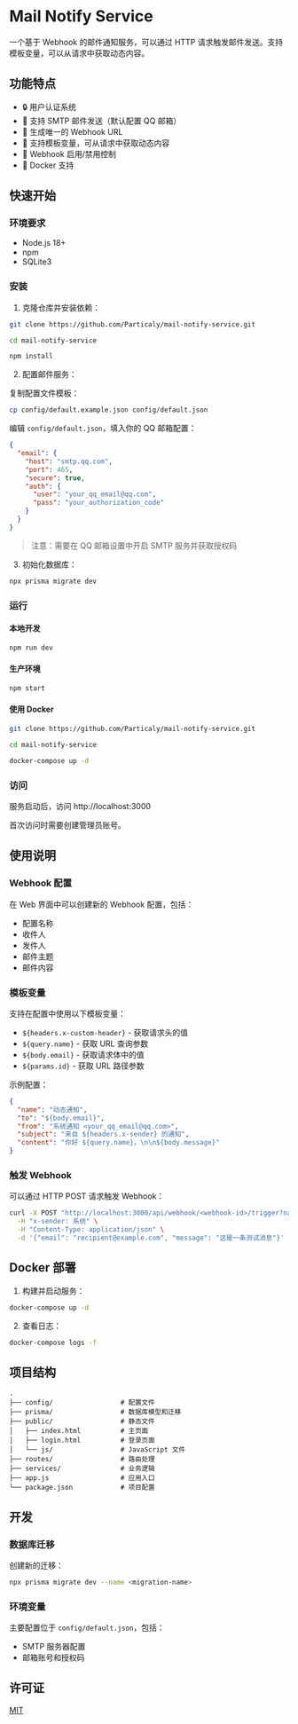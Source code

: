 # Mail Notify Service

一个基于 Webhook 的邮件通知服务，可以通过 HTTP 请求触发邮件发送。支持模板变量，可以从请求中获取动态内容。

## 功能特点

- 🔒 用户认证系统
- 📧 支持 SMTP 邮件发送（默认配置 QQ 邮箱）
- 🔗 生成唯一的 Webhook URL
- 📝 支持模板变量，可从请求中获取动态内容
- 🚦 Webhook 启用/禁用控制
- 🐳 Docker 支持

## 快速开始

### 环境要求

- Node.js 18+
- npm
- SQLite3

### 安装

1. 克隆仓库并安装依赖：
```bash
git clone https://github.com/Particaly/mail-notify-service.git

cd mail-notify-service

npm install
```

2. 配置邮件服务：

复制配置文件模板：
```bash
cp config/default.example.json config/default.json
```
编辑 `config/default.json`，填入你的 QQ 邮箱配置：
```json
{
  "email": {
    "host": "smtp.qq.com",
    "port": 465,
    "secure": true,
    "auth": {
      "user": "your_qq_email@qq.com",
      "pass": "your_authorization_code"
    }
  }
}
```
> 注意：需要在 QQ 邮箱设置中开启 SMTP 服务并获取授权码

3. 初始化数据库：
```bash
npx prisma migrate dev
```

### 运行

#### 本地开发
```bash
npm run dev
```

#### 生产环境
```bash
npm start
```

#### 使用 Docker
```bash
git clone https://github.com/Particaly/mail-notify-service.git

cd mail-notify-service

docker-compose up -d
```

### 访问

服务启动后，访问 http://localhost:3000

首次访问时需要创建管理员账号。

## 使用说明

### Webhook 配置

在 Web 界面中可以创建新的 Webhook 配置，包括：
- 配置名称
- 收件人
- 发件人
- 邮件主题
- 邮件内容

### 模板变量

支持在配置中使用以下模板变量：
- `${headers.x-custom-header}` - 获取请求头的值
- `${query.name}` - 获取 URL 查询参数
- `${body.email}` - 获取请求体中的值
- `${params.id}` - 获取 URL 路径参数

示例配置：
```json
{
  "name": "动态通知",
  "to": "${body.email}",
  "from": "系统通知 <your_qq_email@qq.com>",
  "subject": "来自 ${headers.x-sender} 的通知",
  "content": "你好 ${query.name}，\n\n${body.message}"
}
```

### 触发 Webhook

可以通过 HTTP POST 请求触发 Webhook：

```bash
curl -X POST "http://localhost:3000/api/webhook/<webhook-id>/trigger?name=张三" \
  -H "x-sender: 系统" \
  -H "Content-Type: application/json" \
  -d '{"email": "recipient@example.com", "message": "这是一条测试消息"}'
```

## Docker 部署

1. 构建并启动服务：
```bash
docker-compose up -d
```

2. 查看日志：
```bash
docker-compose logs -f
```

## 项目结构
```
.
├── config/                 # 配置文件
├── prisma/                 # 数据库模型和迁移
├── public/                 # 静态文件
│   ├── index.html          # 主页面
│   ├── login.html          # 登录页面
│   └── js/                 # JavaScript 文件
├── routes/                 # 路由处理
├── services/               # 业务逻辑
├── app.js                  # 应用入口
└── package.json            # 项目配置
```

## 开发

### 数据库迁移

创建新的迁移：
```bash
npx prisma migrate dev --name <migration-name>
```

### 环境变量

主要配置位于 `config/default.json`，包括：
- SMTP 服务器配置
- 邮箱账号和授权码

## 许可证

[MIT](LICENSE)

